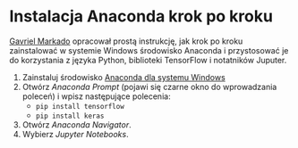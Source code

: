 
# Instalacja Anaconda krok po kroku

[Gavriel Markado](https://www.linkedin.com/in/gavriel-merkado-17759917/) opracował prostą instrukcję, jak krok po kroku zainstalować w systemie Windows środowisko Anaconda i przystosować je do korzystania z języka Python, biblioteki TensorFlow i notatników Juputer.
  
1. Zainstaluj środowisko [Anaconda dla systemu Windows](https://docs.anaconda.com/anaconda/install/windows/)
2. Otwórz *Anaconda Prompt* (pojawi się czarne okno do wprowadzania poleceń) i wpisz następujące polecenia:
    * `pip install tensorflow` 
    * `pip install keras`
3. Otwórz *Anaconda Navigator*.
4. Wybierz *Jupyter Notebooks*.
